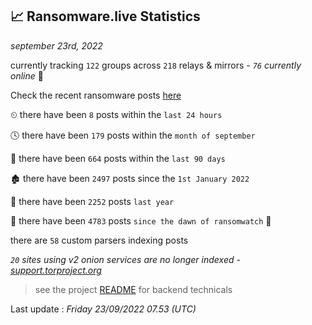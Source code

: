 
## 📈 Ransomware.live Statistics
_september 23rd, 2022_

currently tracking `122` groups across `218` relays & mirrors - _`76` currently online_ 📡

Check the recent ransomware posts [here](https://www.ransomware.live/#/recentposts)


⏲ there have been `8` posts within the `last 24 hours`

🕓 there have been `179` posts within the `month of september`

📅 there have been `664` posts within the `last 90 days`

🏚 there have been `2497` posts since the `1st January 2022`

🚀 there have been `2252` posts `last year`

🦕 there have been `4783` posts `since the dawn of ransomwatch` 🐣

there are `58` custom parsers indexing posts

_`20` sites using v2 onion services are no longer indexed - [support.torproject.org](https://support.torproject.org/onionservices/v2-deprecation/)_

> see the project [README](https://github.com/jmousqueton/ransomwatch#readme) for backend technicals



Last update : _Friday 23/09/2022 07.53 (UTC)_

